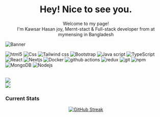 <h1 align='center'>Hey! Nice to see you.</h1>


<p align='center'>Welcome to my page! </br> I'm Kawsar Hasan joy, Mernt-stact & Full-stack developer from at mymensing in Bangladesh </p>
<p><img alt="Banner" src="https://dev-sandbox-v1.s3.amazonaws.com/tukilogic/mern_000b887204.jpeg" /></p>
<p>
  <img alt="html5" src="https://img.shields.io/badge/-HTML5-CB3837?style=flat-square&logo=html5&logoColor=white" />
  <img alt="Css" src="https://img.shields.io/badge/-Css-E34F26?style=flat-square&logo=css5&logoColor=white" />
  <img alt="Tailwind css" src="https://img.shields.io/badge/-Tailwind-45b8d8?style=flat-square&logo=tailwindcss&logoColor=white" />
  <img alt="Bootstrap" src="https://img.shields.io/badge/-Bootstrap-E34F26?style=flat-square&logo=bootstrap&logoColor=white" />
  <img alt="Java script" src="https://img.shields.io/badge/-javascript-E34F26?style=flat-square&logo=javascript&logoColor=white" />
  <img alt="TypeScript" src="https://img.shields.io/badge/-TypeScript-007ACC?style=flat-square&logo=typescript&logoColor=white" />
  <img alt="React" src="https://img.shields.io/badge/-React-45b8d8?style=flat-square&logo=react&logoColor=white" />
  <img alt="Nextjs" src="https://img.shields.io/badge/-Next.js-000?style=flat-square&logo=next.js&logoColor=white" />
  <img alt="Docker" src="https://img.shields.io/badge/-Docker-46a2f1?style=flat-square&logo=docker&logoColor=white" />
  <img alt="github actions" src="https://img.shields.io/badge/-Github_Actions-2088FF?style=flat-square&logo=github-actions&logoColor=white" />
  <img alt="redux" src="https://img.shields.io/badge/-Redux-764ABC?style=flat-square&logo=redux&logoColor=white" />
  <img alt="git" src="https://img.shields.io/badge/-Git-F05032?style=flat-square&logo=git&logoColor=white" />
  <img alt="npm" src="https://img.shields.io/badge/-NPM-CB3837?style=flat-square&logo=npm&logoColor=white" />
  <img alt="MongoDB" src="https://img.shields.io/badge/-MongoDB-13aa52?style=flat-square&logo=mongodb&logoColor=white" />
  <img alt="Nodejs" src="https://img.shields.io/badge/-Nodejs-43853d?style=flat-square&logo=Node.js&logoColor=white" />
</p>
<br />


<img src="https://github-readme-stats.vercel.app/api/top-langs/?username=kawsarhasanjoy1"/>


<div >
   <div>
     <img src="https://github-readme-stats.vercel.app/api?username=kawsarhasanjoy1"/>
   </div>
  <h3>Current Stats</h3>
   <div width=[100%] align='center'>
      <a  href="https://git.io/streak-stats"><img src="https://streak-stats.demolab.com?user=kawsarhasanjoy1&theme=monokai-metallian&hide_border=true&border_radius=1&type=png" 
      alt="GitHub Streak" /></a>
  </div>
</div>
